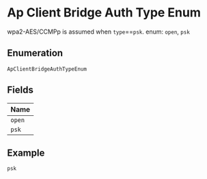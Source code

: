 
# Ap Client Bridge Auth Type Enum

wpa2-AES/CCMPp is assumed when `type`==`psk`. enum: `open`, `psk`

## Enumeration

`ApClientBridgeAuthTypeEnum`

## Fields

| Name |
|  --- |
| `open` |
| `psk` |

## Example

```
psk
```

